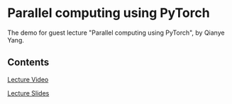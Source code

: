 # Parallel computing using PyTorch

The demo for guest lecture "Parallel computing using PyTorch", by Qianye Yang.

## Contents

[Lecture Video](https://drive.google.com/file/d/1IZ43cJbHuavDUrgFAWeecbDna2x6ElTL/view?usp=sharing)

[Lecture Slides](https://drive.google.com/file/d/125ERaZRH_v4NJc5ONMULZT64Xa3efYPc/view?usp=sharing)

